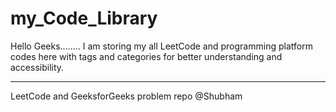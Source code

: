 # my_Code_Library
Hello Geeks........ I am storing my all LeetCode and programming platform codes here with tags and categories for better understanding and accessibility. 

---------------------------------------------------------------------------

LeetCode and GeeksforGeeks problem repo @Shubham 
